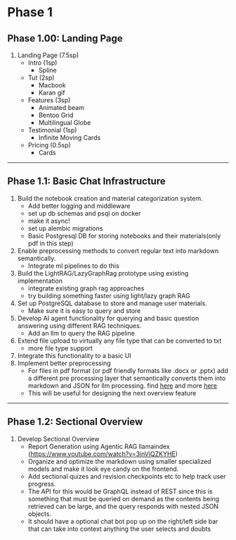 # Phase 1

## Phase 1.00: Landing Page

1. Landing Page (7.5sp)
    - Intro (1sp)
        - Spline
    - Tut (2sp)
        - Macbook
        - Karan gif
    - Features (3sp)
        - Animated beam
        - Bentoo Grid
        - Multilingual Globe
    - Testimonial (1sp)
        - Infinite Moving Cards
    - Pricing (0.5sp)
        - Cards
--- 

## Phase 1.1: Basic Chat Infrastructure

1. Build the notebook creation and material categorization system.
    - Add better logging and middleware
    - set up db schemas and psql on docker
    - make it async!
    - set up alembic migrations
    - Basic Postgresql DB for storing notebooks and their materials(only pdf in this step)
2. Enable preprocessing methods to convert regular text into markdown semantically. 
    - Integrate ml pipelines to do this
3. Build the LightRAG/LazyGraphRag prototype using existing implementation
    - integrate existing graph rag approaches
    - try building something faster using light/lazy graph RAG
4. Set up PostgreSQL database to store and manage user materials.
    - Make sure it is easy to query and store
5. Develop AI agent functionality for querying and basic question answering using different RAG techniques.
    - Add an llm to query the RAG pipeline
6. Extend file upload to virtually any file type that can be converted to txt
    - more file type support
7. Integrate this functionality to a basic UI
8. Implement better preprocessing 
   - For files in pdf format (or pdf friendly formats like .docx or .pptx) add a different pre processing layer that semantically converts them into markdown and JSON for llm processing. find [here](https://www.youtube.com/watch?v=ueP-C_eTxTg) and more [here](https://youtu.be/_U14Rf2bEkk?si=V1ipHNkAXcOgsZ2j)
   - This will be useful for designing the next overview feature


---

## Phase 1.2: Sectional Overview

1. Develop Sectional Overview
   - Report Generation using Agentic RAG llamaindex (https://www.youtube.com/watch?v=3jnViQZKYHE)
   - Organize and optimize the markdown using smaller specialized models and make it look eye candy on the frontend.
   - Add sectional quizes and revision checkpoints etc to help track user progress.
   - The API for this would be GraphQL instead of REST since this is something that must be queried on demand as the contents being retrieved can be large, and the query responds with  nested JSON objects.
   - It should have a optional chat bot pop up on the right/left side bar that can take into context anything the user selects and doubts
